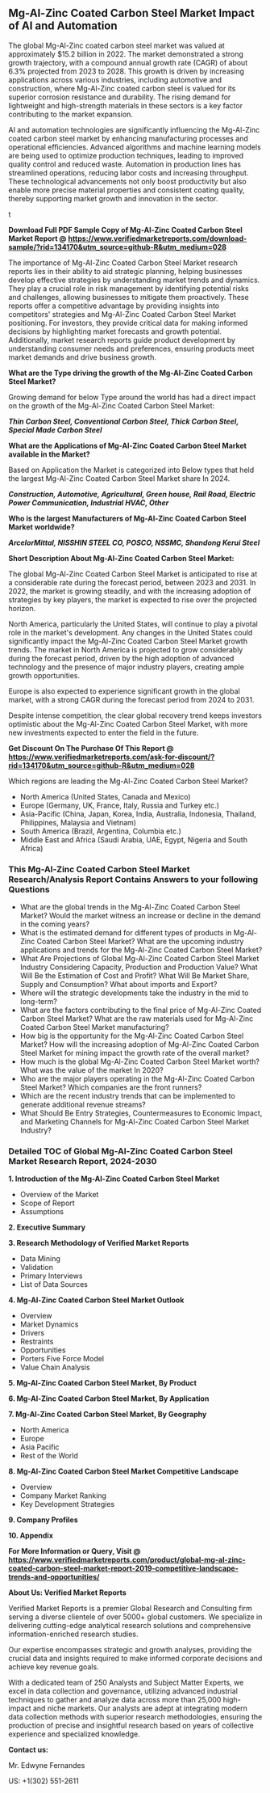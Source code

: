 <h2>Mg-Al-Zinc Coated Carbon Steel Market Impact of AI and Automation</h2><p>The global Mg-Al-Zinc coated carbon steel market was valued at approximately $15.2 billion in 2022. The market demonstrated a strong growth trajectory, with a compound annual growth rate (CAGR) of about 6.3% projected from 2023 to 2028. This growth is driven by increasing applications across various industries, including automotive and construction, where Mg-Al-Zinc coated carbon steel is valued for its superior corrosion resistance and durability. The rising demand for lightweight and high-strength materials in these sectors is a key factor contributing to the market expansion.</p><p>AI and automation technologies are significantly influencing the Mg-Al-Zinc coated carbon steel market by enhancing manufacturing processes and operational efficiencies. Advanced algorithms and machine learning models are being used to optimize production techniques, leading to improved quality control and reduced waste. Automation in production lines has streamlined operations, reducing labor costs and increasing throughput. These technological advancements not only boost productivity but also enable more precise material properties and consistent coating quality, thereby supporting market growth and innovation in the sector.</p>t</p><p id="" class=""><strong>Download Full PDF Sample Copy of Mg-Al-Zinc Coated Carbon Steel Market Report @ <a href="https://www.verifiedmarketreports.com/download-sample/?rid=134170&utm_source=github-R&utm_medium=028" target="_blank">https://www.verifiedmarketreports.com/download-sample/?rid=134170&utm_source=github-R&utm_medium=028</a></strong></p><p>The importance of&nbsp;Mg-Al-Zinc Coated Carbon Steel Market research reports lies in their ability to aid strategic planning, helping businesses develop effective strategies by understanding market trends and dynamics. They play a crucial role in risk management by identifying potential risks and challenges, allowing businesses to mitigate them proactively. These reports offer a competitive advantage by providing insights into competitors' strategies and Mg-Al-Zinc Coated Carbon Steel Market positioning. For investors, they provide critical data for making informed decisions by highlighting market forecasts and growth potential. Additionally, market research reports guide product development by understanding consumer needs and preferences, ensuring products meet market demands and drive business growth.</p><p><strong>What are the&nbsp;Type driving the growth of the Mg-Al-Zinc Coated Carbon Steel Market?</strong></p><p id="" class="">Growing demand for below Type around the world has had a direct impact on the growth of the Mg-Al-Zinc Coated Carbon Steel Market:</p><em><strong>Thin Carbon Steel, Conventional Carbon Steel, Thick Carbon Steel, Special Made Carbon Steel</strong></em></p><strong>What are the&nbsp;Applications&nbsp;of Mg-Al-Zinc Coated Carbon Steel Market available in the Market?</strong></p><p id="" class="">Based on Application the Market is categorized into Below types that held the largest Mg-Al-Zinc Coated Carbon Steel Market share In 2024.</p><em><strong>Construction, Automotive, Agricultural, Green house, Rail Road, Electric Power Communication, Industrial HVAC, Other</strong></em></p><strong>Who is the largest Manufacturers of Mg-Al-Zinc Coated Carbon Steel Market worldwide?</strong></p><p><em><strong>ArcelorMittal, NISSHIN STEEL CO, POSCO, NSSMC, Shandong Kerui Steel</strong></em></p><p id="" class=""><strong>Short Description About Mg-Al-Zinc Coated Carbon Steel Market:</strong></p><p>The global Mg-Al-Zinc Coated Carbon Steel Market is anticipated to rise at a considerable rate during the forecast period, between 2023 and 2031. In 2022, the market is growing steadily, and with the increasing adoption of strategies by key players, the market is expected to rise over the projected horizon.</p><p>North America, particularly the United States, will continue to play a pivotal role in the market's development. Any changes in the United States could significantly impact the Mg-Al-Zinc Coated Carbon Steel Market growth trends. The market in North America is projected to grow considerably during the forecast period, driven by the high adoption of advanced technology and the presence of major industry players, creating ample growth opportunities.</p><p>Europe is also expected to experience significant growth in the global market, with a strong CAGR during the forecast period from 2024 to 2031.</p><p>Despite intense competition, the clear global recovery trend keeps investors optimistic about the Mg-Al-Zinc Coated Carbon Steel Market, with more new investments expected to enter the field in the future.</p><p id="" class=""><strong>Get Discount On The Purchase Of This Report @ <a href="https://www.verifiedmarketreports.com/ask-for-discount/?rid=134170&utm_source=github-R&utm_medium=028" target="_blank">https://www.verifiedmarketreports.com/ask-for-discount/?rid=134170&utm_source=github-R&utm_medium=028</a></strong></p>Which regions are leading the Mg-Al-Zinc Coated Carbon Steel Market?</p><ul><li>North America (United States, Canada and Mexico)</li><li>Europe (Germany, UK, France, Italy, Russia and Turkey etc.)</li><li>Asia-Pacific (China, Japan, Korea, India, Australia, Indonesia, Thailand, Philippines, Malaysia and Vietnam)</li><li>South America (Brazil, Argentina, Columbia etc.)</li><li>Middle East and Africa (Saudi Arabia, UAE, Egypt, Nigeria and South Africa)</li></ul><h3 id="" class="">This Mg-Al-Zinc Coated Carbon Steel Market Research/Analysis Report Contains Answers to your following Questions</h3><ul><li>What are the global trends in the Mg-Al-Zinc Coated Carbon Steel Market? Would the market witness an increase or decline in the demand in the coming years?</li><li>What is the estimated demand for different types of products in Mg-Al-Zinc Coated Carbon Steel Market? What are the upcoming industry applications and trends for the Mg-Al-Zinc Coated Carbon Steel Market?</li><li>What Are Projections of Global Mg-Al-Zinc Coated Carbon Steel Market Industry Considering Capacity, Production and Production Value? What Will Be the Estimation of Cost and Profit? What Will Be Market Share, Supply and Consumption? What about imports and Export?</li><li>Where will the strategic developments take the industry in the mid to long-term?</li><li>What are the factors contributing to the final price of Mg-Al-Zinc Coated Carbon Steel Market? What are the raw materials used for Mg-Al-Zinc Coated Carbon Steel Market manufacturing?</li><li>How big is the opportunity for the Mg-Al-Zinc Coated Carbon Steel Market? How will the increasing adoption of Mg-Al-Zinc Coated Carbon Steel Market for mining impact the growth rate of the overall market?</li><li>How much is the global Mg-Al-Zinc Coated Carbon Steel Market worth? What was the value of the market In 2020?</li><li>Who are the major players operating in the Mg-Al-Zinc Coated Carbon Steel Market? Which companies are the front runners?</li><li>Which are the recent industry trends that can be implemented to generate additional revenue streams?</li><li>What Should Be Entry Strategies, Countermeasures to Economic Impact, and Marketing Channels for Mg-Al-Zinc Coated Carbon Steel Market Industry?</li></ul><h3 id="" class="">Detailed TOC of Global Mg-Al-Zinc Coated Carbon Steel Market Research Report, 2024-2030</h3><p id="" class=""><strong>1. Introduction of the Mg-Al-Zinc Coated Carbon Steel Market</strong></p><ul><li>Overview of the Market</li><li>Scope of Report</li><li>Assumptions</li></ul><p id="" class=""><strong>2. Executive Summary</strong></p><p id="" class=""><strong>3. Research Methodology of Verified Market Reports</strong></p><ul><li>Data Mining</li><li>Validation</li><li>Primary Interviews</li><li>List of Data Sources</li></ul><p id="" class=""><strong>4. Mg-Al-Zinc Coated Carbon Steel Market Outlook</strong></p><ul><li>Overview</li><li>Market Dynamics</li><li>Drivers</li><li>Restraints</li><li>Opportunities</li><li>Porters Five Force Model</li><li>Value Chain Analysis</li></ul><p id="" class=""><strong>5. Mg-Al-Zinc Coated Carbon Steel Market, By Product</strong></p><p id="" class=""><strong>6. Mg-Al-Zinc Coated Carbon Steel Market, By Application</strong></p><p id="" class=""><strong>7. Mg-Al-Zinc Coated Carbon Steel Market, By Geography</strong></p><ul><li>North America</li><li>Europe</li><li>Asia Pacific</li><li>Rest of the World</li></ul><p id="" class=""><strong>8. Mg-Al-Zinc Coated Carbon Steel Market Competitive Landscape</strong></p><ul><li>Overview</li><li>Company Market Ranking</li><li>Key Development Strategies</li></ul><p id="" class=""><strong>9. Company Profiles</strong></p><p id="" class=""><strong>10. Appendix</strong></p><p id="" class=""><strong>For More Information or Query, Visit @ <a href="https://www.verifiedmarketreports.com/product/global-mg-al-zinc-coated-carbon-steel-market-report-2019-competitive-landscape-trends-and-opportunities/" target="_blank">https://www.verifiedmarketreports.com/product/global-mg-al-zinc-coated-carbon-steel-market-report-2019-competitive-landscape-trends-and-opportunities/</a></strong></p><p id="" class=""><strong>About Us: Verified Market Reports</strong></p><p id="" class="">Verified Market Reports is a premier Global Research and Consulting firm serving a diverse clientele of over 5000+ global customers. We specialize in delivering cutting-edge analytical research solutions and comprehensive information-enriched research studies.</p><p id="" class="">Our expertise encompasses strategic and growth analyses, providing the crucial data and insights required to make informed corporate decisions and achieve key revenue goals.</p><p id="" class="">With a dedicated team of 250 Analysts and Subject Matter Experts, we excel in data collection and governance, utilizing advanced industrial techniques to gather and analyze data across more than 25,000 high-impact and niche markets. Our analysts are adept at integrating modern data collection methods with superior research methodologies, ensuring the production of precise and insightful research based on years of collective experience and specialized knowledge.</p><p id="" class=""><strong>Contact us:</strong></p><p id="" class="">Mr. Edwyne Fernandes</p><p id="" class="">US: +1(302) 551-2611</p>